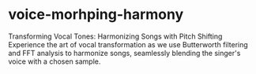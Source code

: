 # voice-morhping-harmony
Transforming Vocal Tones: Harmonizing Songs with Pitch Shifting Experience the art of vocal transformation as we use Butterworth filtering and FFT analysis to harmonize songs, seamlessly blending the singer's voice with a chosen sample.
